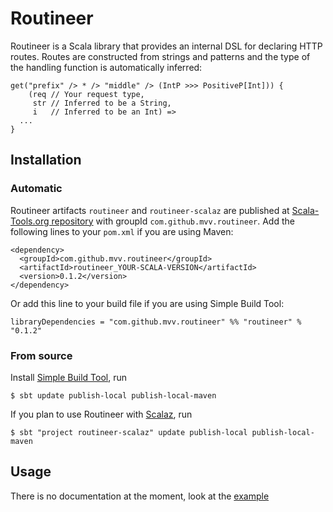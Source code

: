 Routineer
=========
Routineer is a Scala library that provides an internal DSL for declaring HTTP
routes. Routes are constructed from strings and patterns and the type of the
handling function is automatically inferred:

	get("prefix" /> * /> "middle" /> (IntP >>> PositiveP[Int])) {
	    (req // Your request type,
	     str // Inferred to be a String,
	     i   // Inferred to be an Int) =>
	  ...
	}

Installation
------------
### Automatic
Routineer artifacts `routineer` and `routineer-scalaz` are published at
[Scala-Tools.org repository](http://nexus.scala-tools.org) with groupId
`com.github.mvv.routineer`. Add the following lines to your `pom.xml` if you
are using Maven:

	<dependency>
	  <groupId>com.github.mvv.routineer</groupId>
	  <artifactId>routineer_YOUR-SCALA-VERSION</artifactId>
	  <version>0.1.2</version>
	</dependency>

Or add this line to your build file if you are using Simple Build Tool:

	libraryDependencies = "com.github.mvv.routineer" %% "routineer" % "0.1.2"

### From source
Install [Simple Build Tool](http://code.google.com/p/simple-build-tool), run

	$ sbt update publish-local publish-local-maven

If you plan to use Routineer with [Scalaz](http://code.google.com/p/scalaz),
run

	$ sbt "project routineer-scalaz" update publish-local publish-local-maven

Usage
-----
There is no documentation at the moment, look at the
[example](https://github.com/mvv/routineer/blob/master/examples/servlet/src/ExampleServlet.scala)

